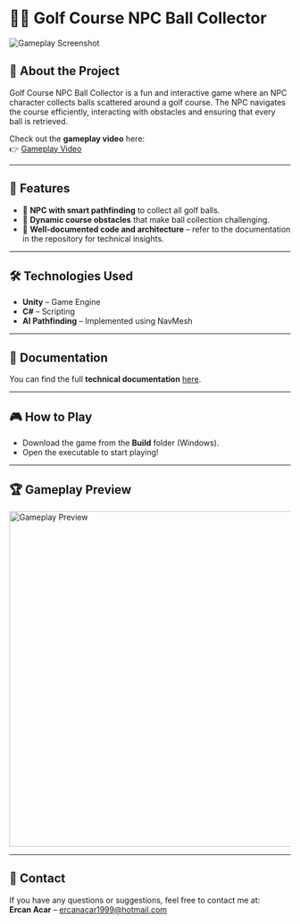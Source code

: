 # 🏌️‍♂️ Golf Course NPC Ball Collector  

![Gameplay Screenshot](https://img.youtube.com/vi/GxiD3r2qGVw/maxresdefault.jpg)  

## 📜 About the Project  
Golf Course NPC Ball Collector is a fun and interactive game where an NPC character collects balls scattered around a golf course. The NPC navigates the course efficiently, interacting with obstacles and ensuring that every ball is retrieved.  

Check out the **gameplay video** here:  
👉 [Gameplay Video](https://youtu.be/GxiD3r2qGVw)  

---

## 🚀 Features  
- 🧠 **NPC with smart pathfinding** to collect all golf balls.  
- 🌳 **Dynamic course obstacles** that make ball collection challenging.   
- 📂 **Well-documented code and architecture** – refer to the documentation in the repository for technical insights.  

---

## 🛠️ Technologies Used  
- **Unity** – Game Engine  
- **C#** – Scripting  
- **AI Pathfinding** – Implemented using NavMesh  

---

## 📑 Documentation  
You can find the full **technical documentation** [here](./Golf%20Course%20NPC%20Ball%20Collector.pdf).  

---

## 🎮 How to Play  
- Download the game from the **Build** folder (Windows).  
- Open the executable to start playing!

---

## 🏆 Gameplay Preview  

<a href="https://youtu.be/GxiD3r2qGVw"><img src="https://img.youtube.com/vi/GxiD3r2qGVw/0.jpg" width="600" alt="Gameplay Preview"></a>  

---

## 📧 Contact  
If you have any questions or suggestions, feel free to contact me at:  
**Ercan Acar** – ercanacar1999@hotmail.com  
